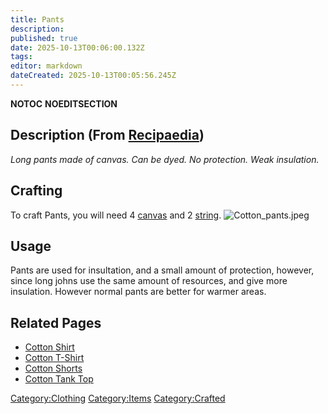 ```yaml
---
title: Pants
description: 
published: true
date: 2025-10-13T00:06:00.132Z
tags: 
editor: markdown
dateCreated: 2025-10-13T00:05:56.245Z
---
```


__NOTOC__ __NOEDITSECTION__

## Description (From [Recipaedia](Recipaedia "wikilink"))

*Long pants made of canvas. Can be dyed. No protection. Weak
insulation.*

## Crafting

To craft Pants, you will need 4 [canvas](canvas "wikilink") and 2
[string](string "wikilink"). ![Cotton_pants.jpeg](Cotton_pants.jpeg
"Cotton_pants.jpeg")

## Usage

Pants are used for insultation, and a small amount of protection,
however, since long johns use the same amount of resources, and give
more insulation. However normal pants are better for warmer areas.

## Related Pages

  - [Cotton Shirt](Cotton_Shirt "wikilink")
  - [Cotton T-Shirt](Cotton_T-Shirt "wikilink")
  - [Cotton Shorts](Cotton_Shorts "wikilink")
  - [Cotton Tank Top](Cotton_Tank_Top "wikilink")

[Category:Clothing](Category:Clothing "wikilink")
[Category:Items](Category:Items "wikilink")
[Category:Crafted](Category:Crafted "wikilink")